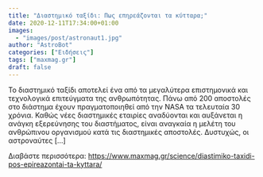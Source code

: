 ```yaml
---
title: "Διαστημικό ταξίδι: Πως επηρεάζονται τα κύτταρα;"
date: 2020-12-11T17:34:00+01:00
images:
  - "images/post/astronaut1.jpg"
author: "AstroBot"
categories: ["Ειδήσεις"]
tags: ["maxmag.gr"]
draft: false
---
```


Το διαστημικό ταξίδι αποτελεί ένα από τα μεγαλύτερα επιστημονικά και τεχνολογικά επιτεύγματα της ανθρωπότητας. Πάνω από 200 αποστολές στο διάστημα έχουν πραγματοποιηθεί από την NASA τα τελευταία 30 χρόνια. Καθώς νέες διαστημικές εταιρίες αναδύονται και αυξάνεται η ανάγκη εξερεύνησης του διαστήματος, είναι αναγκαία η μελέτη του ανθρώπινου οργανισμού κατά τις διαστημικές αποστολές. Δυστυχώς, οι αστροναύτες […]

Διαβάστε περισσότερα: https://www.maxmag.gr/science/diastimiko-taxidi-pos-epireazontai-ta-kyttara/
